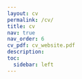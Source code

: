 ```yaml
---
layout: cv
permalink: /cv/
title: cv
nav: true
nav_order: 6
cv_pdf: cv_website.pdf
description:
toc:
  sidebar: left
---
```

